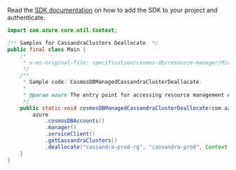 Read the [SDK documentation](https://github.com/Azure/azure-sdk-for-java/blob/azure-resourcemanager_2.15.0/sdk/resourcemanager/azure-resourcemanager/README.md) on how to add the SDK to your project and authenticate.

```java
import com.azure.core.util.Context;

/** Samples for CassandraClusters Deallocate. */
public final class Main {
    /*
     * x-ms-original-file: specification/cosmos-db/resource-manager/Microsoft.DocumentDB/stable/2021-10-15/examples/CosmosDBManagedCassandraClusterDeallocate.json
     */
    /**
     * Sample code: CosmosDBManagedCassandraClusterDeallocate.
     *
     * @param azure The entry point for accessing resource management APIs in Azure.
     */
    public static void cosmosDBManagedCassandraClusterDeallocate(com.azure.resourcemanager.AzureResourceManager azure) {
        azure
            .cosmosDBAccounts()
            .manager()
            .serviceClient()
            .getCassandraClusters()
            .deallocate("cassandra-prod-rg", "cassandra-prod", Context.NONE);
    }
}
```
